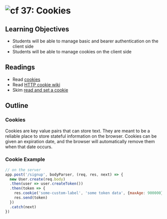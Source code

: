 ![cf](http://i.imgur.com/7v5ASc8.png) 37: Cookies
===

## Learning Objectives
* Students will be able to manage basic and bearer authentication on the client side
* Students will be able to manage cookies on the client side

## Readings
* Read [cookies](https://www.quirksmode.org/js/cookies.html)
* Read [HTTP cookie wiki](https://en.wikipedia.org/wiki/HTTP_cookie)
* Skim [read and set a cookie](https://stackoverflow.com/questions/14573223/set-cookie-and-get-cookie-with-javascript)

## Outline

### Cookies
Cookies are key value pairs that can store text. They are meant to be a reliable place to store stateful information on the browser. Cookies can be given an expiration date, and the browser will automatically remove them when that date occurs.

### Cookie Example
``` javascript
// on the server
app.post('/signup', bodyParser, (req, res, next) => {
  new User.create(req.body)
  .then(user => user.createToken())
  .then(token => {
    res.cookie('some-custom-label', 'some token data', {maxAge: 900000})
    res.send(token)
  })
  .catch(next)
})
```